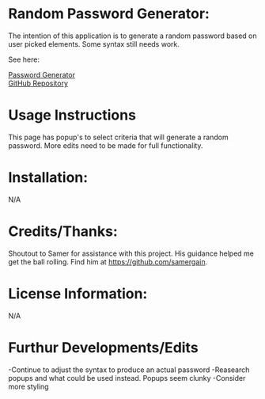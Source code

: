 # Random Password Generator:
The intention of this application is to generate a random password based on user picked elements. Some syntax still needs work.

See here:

[Password Generator](https://keepthelidontight.github.io/randomPassword/)
<br>
[GitHub Repository](https://github.com/KeepTheLidOnTight/randomPassword)

# Usage Instructions
This page has popup's to select criteria that will generate a random password. More edits need to be made for full functionality.

# Installation:
N/A

# Credits/Thanks:
Shoutout to Samer for assistance with this project. His guidance helped me get the ball rolling. Find him at https://github.com/samergain.

# License Information: 
N/A

# Furthur Developments/Edits
-Continue to adjust the syntax to produce an actual password
-Reasearch popups and what could be used instead. Popups seem clunky
-Consider more styling
